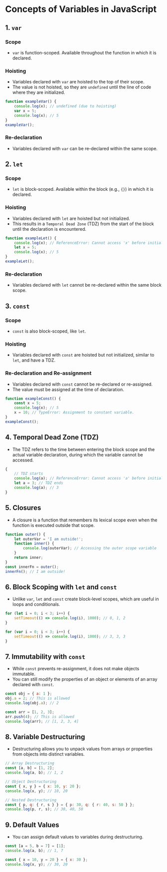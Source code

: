 
# Concepts of Variables in JavaScript

## 1. `var`

### Scope
- `var` is function-scoped. Available throughout the function in which it is declared.

### Hoisting
- Variables declared with `var` are hoisted to the top of their scope.
- The value is not hoisted, so they are `undefined` until the line of code where they are initialized.

```javascript
function exampleVar() {
    console.log(x); // undefined (due to hoisting)
    var x = 5;
    console.log(x); // 5
}
exampleVar();
```

### Re-declaration
- Variables declared with `var` can be re-declared within the same scope.

## 2. `let`

### Scope
- `let` is block-scoped. Available within the block (e.g., `{}`) in which it is declared.

### Hoisting
- Variables declared with `let` are hoisted but not initialized. 
- This results in a `Temporal Dead Zone` (TDZ) from the start of the block until the declaration is encountered.

```javascript
function exampleLet() {
    console.log(x); // ReferenceError: Cannot access 'x' before initialization
    let x = 5;
    console.log(x); // 5
}
exampleLet();
```

### Re-declaration
- Variables declared with `let` cannot be re-declared within the same block scope.

## 3. `const`

### Scope
- `const` is also block-scoped, like `let`.

### Hoisting
- Variables declared with `const` are hoisted but not initialized, similar to `let`, and have a TDZ.

### Re-declaration and Re-assignment
- Variables declared with `const` cannot be re-declared or re-assigned.
- The value must be assigned at the time of declaration.

```javascript
function exampleConst() {
    const x = 5;
    console.log(x); // 5
    x = 10; // TypeError: Assignment to constant variable.
}
exampleConst();
```

## 4. Temporal Dead Zone (TDZ)

- The TDZ refers to the time between entering the block scope and the actual variable declaration, during which the variable cannot be accessed.

```javascript
{
    // TDZ starts
    console.log(a); // ReferenceError: Cannot access 'a' before initialization
    let a = 3; // TDZ ends
    console.log(a); // 3
}
```

## 5. Closures

- A closure is a function that remembers its lexical scope even when the function is executed outside that scope.

```javascript
function outer() {
    let outerVar = 'I am outside!';
    function inner() {
        console.log(outerVar); // Accessing the outer scope variable
    }
    return inner;
}
const innerFn = outer();
innerFn(); // I am outside!
```

## 6. Block Scoping with `let` and `const`

- Unlike `var`, `let` and `const` create block-level scopes, which are useful in loops and conditionals.

```javascript
for (let i = 0; i < 3; i++) {
    setTimeout(() => console.log(i), 1000); // 0, 1, 2
}

for (var i = 0; i < 3; i++) {
    setTimeout(() => console.log(i), 1000); // 3, 3, 3
}
```

## 7. Immutability with `const`

- While `const` prevents re-assignment, it does not make objects immutable.
- You can still modify the properties of an object or elements of an array declared with `const`.

```javascript
const obj = { a: 1 };
obj.a = 2; // This is allowed
console.log(obj.a); // 2

const arr = [1, 2, 3];
arr.push(4); // This is allowed
console.log(arr); // [1, 2, 3, 4]
```

## 8. Variable Destructuring

- Destructuring allows you to unpack values from arrays or properties from objects into distinct variables.

```javascript
// Array Destructuring
const [a, b] = [1, 2];
console.log(a, b); // 1, 2

// Object Destructuring
const { x, y } = { x: 10, y: 20 };
console.log(x, y); // 10, 20

// Nested Destructuring
const { p, q: { r, s } } = { p: 30, q: { r: 40, s: 50 } };
console.log(p, r, s); // 30, 40, 50
```

## 9. Default Values

- You can assign default values to variables during destructuring.

```javascript
const [a = 5, b = 7] = [1];
console.log(a, b); // 1, 7

const { x = 10, y = 20 } = { x: 30 };
console.log(x, y); // 30, 20
```
